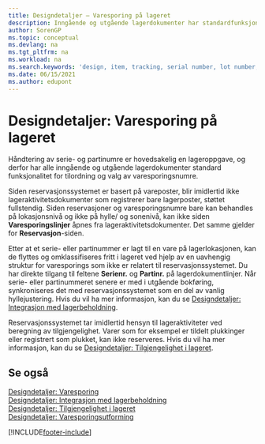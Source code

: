 ```yaml
---
title: Designdetaljer – Varesporing på lageret
description: Inngående og utgående lagerdokumenter har standardfunksjonalitet for tilordning og valg av varesporingsnumre.
author: SorenGP
ms.topic: conceptual
ms.devlang: na
ms.tgt_pltfrm: na
ms.workload: na
ms.search.keywords: 'design, item, tracking, serial number, lot number, outbound documents'
ms.date: 06/15/2021
ms.author: edupont
---
```

# <a name="design-details-item-tracking-in-the-warehouse"></a><a name="design-details-item-tracking-in-the-warehouse"></a>Designdetaljer: Varesporing på lageret
Håndtering av serie- og partinumre er hovedsakelig en lageroppgave, og derfor har alle inngående og utgående lagerdokumenter standard funksjonalitet for tilordning og valg av varesporingsnumre.  

Siden reservasjonssystemet er basert på vareposter, blir imidlertid ikke lageraktivitetsdokumenter som registrerer bare lagerposter, støttet fullstendig. Siden reservasjoner og varesporingsnumre bare kan behandles på lokasjonsnivå og ikke på hylle/ og sonenivå, kan ikke siden **Varesporingslinjer** åpnes fra lageraktivitetsdokumenter. Det samme gjelder for **Reservasjon**-siden.  

Etter at et serie- eller partinummer er lagt til en vare på lagerlokasjonen, kan de flyttes og omklassifiseres fritt i lageret ved hjelp av en uavhengig struktur for varesporings som ikke er relatert til reservasjonssystemet. Du har direkte tilgang til feltene **Serienr.** og **Partinr.** på lagerdokumentlinjer. Når serie- eller partinummeret senere er med i utgående bokføring, synkroniseres det med reservasjonssystemet som en del av vanlig hyllejustering. Hvis du vil ha mer informasjon, kan du se [Designdetaljer: Integrasjon med lagerbeholdning](design-details-integration-with-inventory.md).  

Reservasjonssystemet tar imidlertid hensyn til lageraktiviteter ved beregning av tilgjengelighet. Varer som for eksempel er tildelt plukkinger eller registrert som plukket, kan ikke reserveres. Hvis du vil ha mer informasjon, kan du se [Designdetaljer: Tilgjengelighet i lageret](design-details-availability-in-the-warehouse.md).

## <a name="see-also"></a><a name="see-also"></a>Se også
[Designdetaljer: Varesporing](design-details-item-tracking.md)  
[Designdetaljer: Integrasjon med lagerbeholdning](design-details-integration-with-inventory.md)  
[Designdetaljer: Tilgjengelighet i lageret](design-details-availability-in-the-warehouse.md)  
[Designdetaljer: Varesporingsutforming](design-details-item-tracking-design.md)


[!INCLUDE[footer-include](includes/footer-banner.md)]
